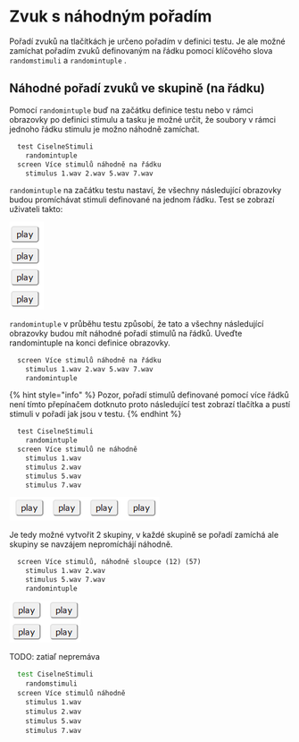# Zvuk s náhodným pořadím

Pořadí zvuků na tlačítkách je určeno pořadím v definici testu. Je ale možné zamíchat pořadím zvuků definovaným na řádku pomocí klíčového slova `randomstimuli` a `randomintuple` .

## Náhodné pořadí zvuků ve skupině (na řádku)

Pomocí `randomintuple` buď na začátku definice testu nebo v rámci obrazovky po definici stimulu a tasku je možné určit, že soubory v rámci jednoho řádku stimulu je možno náhodně zamíchat.

```
  test CiselneStimuli
    randomintuple
  screen Více stimulů náhodně na řádku
    stimulus 1.wav 2.wav 5.wav 7.wav
```

`randomintuple` na začátku testu nastaví, že všechny následující obrazovky budou promíchávat stimuli definované na jednom řádku. Test se zobrazí uživateli takto:

![Každý stimul má jedno tlačítko, nicméně první tlačítko má 25% pravděpodobnost, že přehraje 1.wav](<../../.gitbook/assets/image (9).png>)

`randomintuple` v průběhu testu způsobí, že tato a všechny následující obrazovky budou mít náhodné pořadí stimulů na řádků. Uveďte randomintuple na konci definice obrazovky.

```
  screen Více stimulů náhodně na řádku
    stimulus 1.wav 2.wav 5.wav 7.wav
    randomintuple
```

{% hint style="info" %}
Pozor, pořadí stimulů definované pomocí více řádků není tímto přepínačem dotknuto proto následující test zobrazí tlačítka a pustí stimuli v pořadí jak jsou v testu.
{% endhint %}

```
  test CiselneStimuli
    randomintuple
  screen Více stimulů ne náhodně
    stimulus 1.wav 
    stimulus 2.wav 
    stimulus 5.wav 
    stimulus 7.wav
```

![Tlačítka pouští zvuky v pořadí 1.wav, 2.wav, 5.wav, 7.wav](<../../.gitbook/assets/image (11).png>)

Je tedy možné vytvořit 2 skupiny, v každé skupině se pořadí zamíchá ale skupiny se navzájem nepromíchájí náhodně.

```
  screen Více stimulů, náhodně sloupce (12) (57)
    stimulus 1.wav 2.wav 
    stimulus 5.wav 7.wav    
    randomintuple
```

![V prvním sloupci tlačítka přehrají zvuky 1 a 2 pořadí náhodné, druhý sloupce obdobně pro zvuky 5 a 7](<../../.gitbook/assets/image (14).png>)

TODO: zatiaľ nepremáva

```bash
  test CiselneStimuli
    randomstimuli
  screen Více stimulů náhodně
    stimulus 1.wav 
    stimulus 2.wav 
    stimulus 5.wav 
    stimulus 7.wav

```
